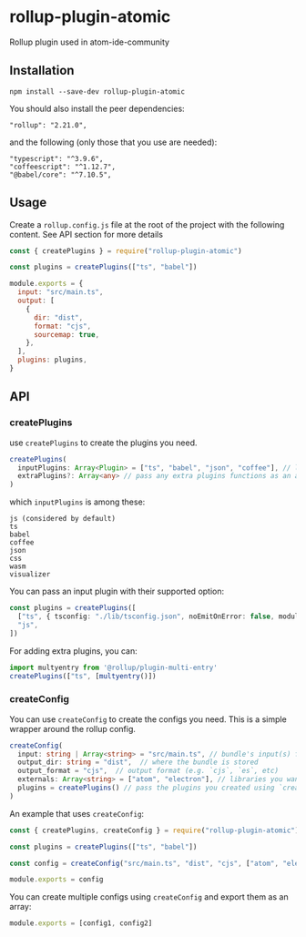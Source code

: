 # rollup-plugin-atomic

Rollup plugin used in atom-ide-community

## Installation

```
npm install --save-dev rollup-plugin-atomic
```

You should also install the peer dependencies:

```
"rollup": "2.21.0",
```

and the following (only those that you use are needed):

```
"typescript": "^3.9.6",
"coffeescript": "^1.12.7",
"@babel/core": "^7.10.5",
```

## Usage

Create a `rollup.config.js` file at the root of the project with the following content. See API section for more details

```js
const { createPlugins } = require("rollup-plugin-atomic")

const plugins = createPlugins(["ts", "babel"])

module.exports = {
  input: "src/main.ts",
  output: [
    {
      dir: "dist",
      format: "cjs",
      sourcemap: true,
    },
  ],
  plugins: plugins,
}
```

## API

### createPlugins

use `createPlugins` to create the plugins you need.

```ts
createPlugins(
  inputPlugins: Array<Plugin> = ["ts", "babel", "json", "coffee"], // languages/plugins you use
  extraPlugins?: Array<any>	// pass any extra plugins functions as an array like `[multientry()]`
)
```

which `inputPlugins` is among these:

```
js (considered by default)
ts
babel
coffee
json
css
wasm
visualizer
```

You can pass an input plugin with their supported option:

```ts
const plugins = createPlugins([
  ["ts", { tsconfig: "./lib/tsconfig.json", noEmitOnError: false, module: "ESNext" }],
  "js",
])
```

For adding extra plugins, you can:

```ts
import multyentry from '@rollup/plugin-multi-entry'
createPlugins(["ts", [multyentry()])
```

### createConfig

You can use `createConfig` to create the configs you need. This is a simple wrapper around the rollup config.

```ts
createConfig(
  input: string | Array<string> = "src/main.ts", // bundle's input(s) file(s)
  output_dir: string = "dist",	// where the bundle is stored
  output_format = "cjs",  // output format (e.g. `cjs`, `es`, etc)
  externals: Array<string> = ["atom", "electron"], // libraries you want to be external
  plugins = createPlugins() // pass the plugins you created using `createPlugins()`
)
```

An example that uses `createConfig`:

```js
const { createPlugins, createConfig } = require("rollup-plugin-atomic")

const plugins = createPlugins(["ts", "babel"])

const config = createConfig("src/main.ts", "dist", "cjs", ["atom", "electron", "node-pty-prebuilt-multiarch"], plugins)

module.exports = config
```

You can create multiple configs using `createConfig` and export them as an array:

```js
module.exports = [config1, config2]
```
